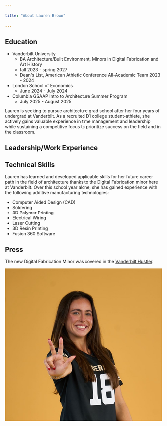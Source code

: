 ```yaml
---

title: "About Lauren Brown"

---
```


## Education 

* Vanderbilt University 
  * BA Architecture/Built Environment, Minors in Digital Fabrication and Art History
  * fall 2023 - spring 2027
  * Dean's List, American Athletic Conference All-Academic Team 2023 - 2024
* London School of Economics
  * June 2024 - July 2024
* Columbia GSAAP Intro to Architecture Summer Program
  * July 2025 - August 2025
 
Lauren is seeking to pursue architecture grad school after her four years of undergrad at Vanderbilt. As a recruited D1 college student-athlete, she actively gains valuable experience in time management and leadership while sustaining a competitive focus to prioritize success on the field and in the classroom. 

## Leadership/Work Experience 



## Technical Skills

Lauren has learned and developed applicable skills for her future career path in the field of architecture thanks to the Digital Fabrication minor here at Vanderbilt. Over this school year alone, she has gained experience with the following additive manufacturing technologies:

* Computer Aided Design (CAD)
* Soldering 
* 3D Polymer Printing 
* Electrical Wiring
* Laser Cutting
* 3D Resin Printing
* Fusion 360 Software

## Press 

The new Digital Fabrication Minor was covered in the [Vanderbilt Hustler](https://vanderbilthustler.com/2022/11/09/digital-fabrication-minor-introduced-for-2022-23-academic-year/).

<img src="/assets/img/IMG_4398.jpg" alt="Lauren Brown" style="wdith:200px;"/>
